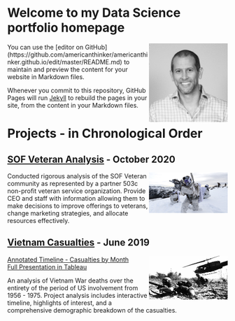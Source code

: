# Welcome to my Data Science portfolio homepage
  

<p align="right">
  <img align="right" src="/images/Profile_pic.jpg" width="180" title="Profile">
</p> 
You can use the [editor on GitHub](https://github.com/americanthinker/americanthinker.github.io/edit/master/README.md) to maintain and preview the content for your website in Markdown files.

Whenever you commit to this repository, GitHub Pages will run [Jekyll](https://jekyllrb.com/) to rebuild the pages in your site, from the content in your Markdown files.

# Projects - in Chronological Order  

## [SOF Veteran Analysis](https://github.com/americanthinker/SOF_Veteran_Analysis) - October 2020
<p align="right">
  <img align="right" src="/images/NavySEALs.png" width="180" title="Profile">
</p> 
Conducted rigorous analysis of the SOF Veteran community as represented by a partner 503c non-profit veteran service organization. Provide CEO and staff with information allowing them to make decisions to improve offerings to veterans, change marketing strategies, and allocate resources effectively.  
<br />

## [Vietnam Casualties](https://people.ischool.berkeley.edu/~chris.sanchez/viet.html) - June 2019
<p align="right">
  <img align="right" src="/images/ia_drang.png" height="100" width="180" title="Profile">
</p>  

[Annotated Timeline - Casualties by Month](https://people.ischool.berkeley.edu/~chris.sanchez/viet.html)  
[Full Presentation in Tableau](https://americanthinker.github.io/vietnam_war_project.github.io/#/start-slide)

An analysis of Vietnam War deaths over the entirety of the period of US involvement from 1956 - 1975.  Project analysis includes interactive timeline, highlights of interest, and a comprehensive demographic breakdown of the casualties. 
<br />
<br />
<br />
<br />

